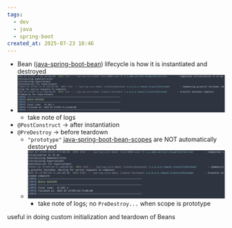 ```yaml
---
tags:
  - dev
  - java
  - spring-boot
created_at: 2025-07-23 10:46
---
```

- Bean ([java-spring-boot-bean](dev/java/spring/java-spring-boot-bean.md)) lifecycle is how it is instantiated and destroyed
- ![](../../../attachments/Pasted%20image%2020250723091613.png)
	- take note of logs
- `@PostConstruct` -> after instantiation
- `@PreDestroy` -> before teardown
	- `"prototype"` [java-spring-boot-bean-scopes](java-spring-boot-bean-scopes.md) are NOT automatically destoryed
	- ![](../../../attachments/Pasted%20image%2020250723092835.png)
		- take note of logs; no `PreDestroy...` when scope is prototype

useful in doing custom initialization and teardown of Beans